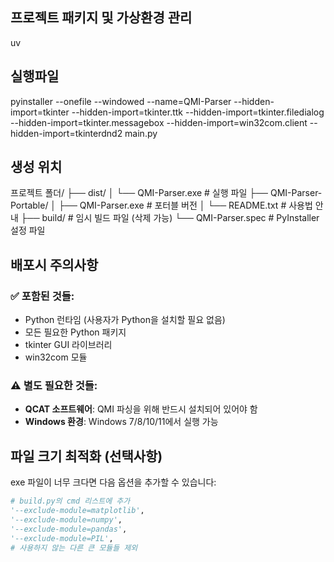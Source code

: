 ## 프로젝트 패키지 및 가상환경 관리 
 uv 

## 실행파일 
pyinstaller --onefile --windowed --name=QMI-Parser --hidden-import=tkinter --hidden-import=tkinter.ttk --hidden-import=tkinter.filedialog --hidden-import=tkinter.messagebox --hidden-import=win32com.client --hidden-import=tkinterdnd2 main.py

## 생성 위치
프로젝트 폴더/
├── dist/
│   └── QMI-Parser.exe          # 실행 파일
├── QMI-Parser-Portable/
│   ├── QMI-Parser.exe          # 포터블 버전
│   └── README.txt              # 사용법 안내
├── build/                      # 임시 빌드 파일 (삭제 가능)
└── QMI-Parser.spec            # PyInstaller 설정 파일



## 배포시 주의사항
### ✅ **포함된 것들:**
- Python 런타임 (사용자가 Python을 설치할 필요 없음)
- 모든 필요한 Python 패키지
- tkinter GUI 라이브러리
- win32com 모듈

### ⚠️ **별도 필요한 것들:**
- **QCAT 소프트웨어**: QMI 파싱을 위해 반드시 설치되어 있어야 함
- **Windows 환경**: Windows 7/8/10/11에서 실행 가능

## 파일 크기 최적화 (선택사항)
exe 파일이 너무 크다면 다음 옵션을 추가할 수 있습니다:
``` python
# build.py의 cmd 리스트에 추가
'--exclude-module=matplotlib',
'--exclude-module=numpy',
'--exclude-module=pandas',
'--exclude-module=PIL',
# 사용하지 않는 다른 큰 모듈들 제외
```
